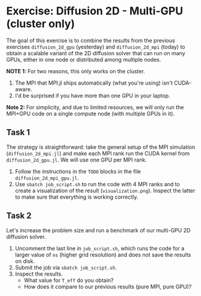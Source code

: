 # Exercise: Diffusion 2D - Multi-GPU (cluster only)

The goal of this exercise is to combine the results from the previous exercises `diffusion_2d_gpu` (yesterday) and `diffusion_2d_mpi` (today) to obtain a scalable variant of the 2D diffusion solver that can run on many GPUs, either in one node or distributed among multiple nodes.

**NOTE 1:** For two reasons, this only works on the cluster.
1. The MPI that MPI.jl ships automatically (what you're using) isn't CUDA-aware.
2. I'd be surprised if you have more than one GPU in your laptop.

**Note 2:** For simplicity, and due to limited resources, we will only run the MPI+GPU code on a single compute node (with multiple GPUs in it).

## Task 1

The strategy is straightforward: take the general setup of the MPI simulation (`diffusion_2d_mpi.jl`) and make each MPI rank run the CUDA kernel from `diffusion_2d_gpu.jl`. We will use one GPU per MPI rank.

1. Follow the instructions in the `TODO` blocks in the file `diffusion_2d_mpi_gpu.jl`.
2. Use `sbatch job_script.sh` to run the code with 4 MPI ranks and to create a visualization of the result (`visualization.png`). Inspect the latter to make sure that everything is working correctly.

## Task 2

Let's increase the problem size and run a benchmark of our multi-GPU 2D diffusion solver.

1. Uncomment the last line in `job_script.sh`, which runs the code for a larger value of `ns` (higher grid resolution) and does not save the results on disk.
2. Submit the job via `sbatch job_script.sh`.
3. Inspect the results.
    - What value for `T_eff` do you obtain?
    - How does it compare to our previous results (pure MPI, pure GPU)?